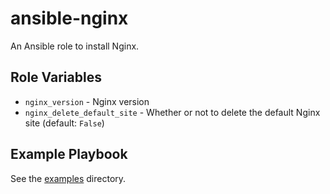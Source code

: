 # ansible-nginx

An Ansible role to install Nginx.

## Role Variables

- `nginx_version` - Nginx version
- `nginx_delete_default_site` - Whether or not to delete the default Nginx site (default: `False`)

## Example Playbook

See the [examples](./examples/) directory.
